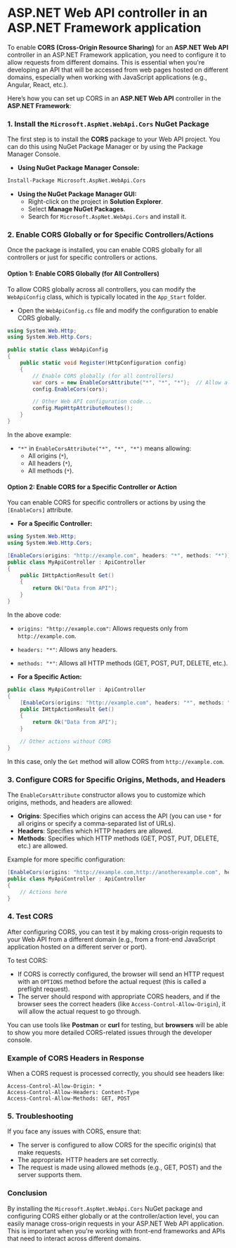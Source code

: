 # ASP.NET Web API controller in an ASP.NET Framework application

To enable **CORS (Cross-Origin Resource Sharing)** for an **ASP.NET Web API** controller in an ASP.NET Framework application, you need to configure it to allow requests from different domains. This is essential when you're developing an API that will be accessed from web pages hosted on different domains, especially when working with JavaScript applications (e.g., Angular, React, etc.).

Here’s how you can set up CORS in an **ASP.NET Web API** controller in the **ASP.NET Framework**:

### 1. Install the `Microsoft.AspNet.WebApi.Cors` NuGet Package

The first step is to install the **CORS** package to your Web API project. You can do this using NuGet Package Manager or by using the Package Manager Console.

- **Using NuGet Package Manager Console:**

```bash
Install-Package Microsoft.AspNet.WebApi.Cors
```

- **Using the NuGet Package Manager GUI:**
  - Right-click on the project in **Solution Explorer**.
  - Select **Manage NuGet Packages**.
  - Search for `Microsoft.AspNet.WebApi.Cors` and install it.

### 2. Enable CORS Globally or for Specific Controllers/Actions

Once the package is installed, you can enable CORS globally for all controllers or just for specific controllers or actions.

#### Option 1: Enable CORS Globally (for All Controllers)

To allow CORS globally across all controllers, you can modify the `WebApiConfig` class, which is typically located in the `App_Start` folder.

- Open the `WebApiConfig.cs` file and modify the configuration to enable CORS globally.

```csharp
using System.Web.Http;
using System.Web.Http.Cors;

public static class WebApiConfig
{
    public static void Register(HttpConfiguration config)
    {
        // Enable CORS globally (for all controllers)
        var cors = new EnableCorsAttribute("*", "*", "*");  // Allow all origins, headers, and methods
        config.EnableCors(cors);

        // Other Web API configuration code...
        config.MapHttpAttributeRoutes();
    }
}
```

In the above example:
- `"*"` in `EnableCorsAttribute("*", "*", "*")` means allowing:
  - All origins (`*`), 
  - All headers (`*`),
  - All methods (`*`).

#### Option 2: Enable CORS for a Specific Controller or Action

You can enable CORS for specific controllers or actions by using the `[EnableCors]` attribute.

- **For a Specific Controller:**

```csharp
using System.Web.Http;
using System.Web.Http.Cors;

[EnableCors(origins: "http://example.com", headers: "*", methods: "*")]
public class MyApiController : ApiController
{
    public IHttpActionResult Get()
    {
        return Ok("Data from API");
    }
}
```

In the above code:
- `origins: "http://example.com"`: Allows requests only from `http://example.com`.
- `headers: "*"`: Allows any headers.
- `methods: "*"`: Allows all HTTP methods (GET, POST, PUT, DELETE, etc.).

- **For a Specific Action:**

```csharp
public class MyApiController : ApiController
{
    [EnableCors(origins: "http://example.com", headers: "*", methods: "*")]
    public IHttpActionResult Get()
    {
        return Ok("Data from API");
    }

    // Other actions without CORS
}
```

In this case, only the `Get` method will allow CORS from `http://example.com`.

### 3. Configure CORS for Specific Origins, Methods, and Headers

The `EnableCorsAttribute` constructor allows you to customize which origins, methods, and headers are allowed:

- **Origins**: Specifies which origins can access the API (you can use `*` for all origins or specify a comma-separated list of URLs).
- **Headers**: Specifies which HTTP headers are allowed.
- **Methods**: Specifies which HTTP methods (GET, POST, PUT, DELETE, etc.) are allowed.

Example for more specific configuration:

```csharp
[EnableCors(origins: "http://example.com,http://anotherexample.com", headers: "Content-Type,Accept", methods: "GET,POST")]
public class MyApiController : ApiController
{
    // Actions here
}
```

### 4. Test CORS

After configuring CORS, you can test it by making cross-origin requests to your Web API from a different domain (e.g., from a front-end JavaScript application hosted on a different server or port). 

To test CORS:

- If CORS is correctly configured, the browser will send an HTTP request with an `OPTIONS` method before the actual request (this is called a preflight request). 
- The server should respond with appropriate CORS headers, and if the browser sees the correct headers (like `Access-Control-Allow-Origin`), it will allow the actual request to go through.

You can use tools like **Postman** or **curl** for testing, but **browsers** will be able to show you more detailed CORS-related issues through the developer console.

### Example of CORS Headers in Response

When a CORS request is processed correctly, you should see headers like:

```http
Access-Control-Allow-Origin: *
Access-Control-Allow-Headers: Content-Type
Access-Control-Allow-Methods: GET, POST
```

### 5. Troubleshooting

If you face any issues with CORS, ensure that:
- The server is configured to allow CORS for the specific origin(s) that make requests.
- The appropriate HTTP headers are set correctly.
- The request is made using allowed methods (e.g., GET, POST) and the server supports them.

### Conclusion

By installing the `Microsoft.AspNet.WebApi.Cors` NuGet package and configuring CORS either globally or at the controller/action level, you can easily manage cross-origin requests in your ASP.NET Web API application. This is important when you're working with front-end frameworks and APIs that need to interact across different domains.